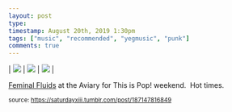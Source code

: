 ```yaml
---
layout: post
type: 
timestamp: August 20th, 2019 1:30pm
tags: ["music", "recommended", "yegmusic", "punk"]
comments: true
---
```


| <img src="https://saturdayxiii.github.io/media/187147816849_0.gif"/> | <img src="https://saturdayxiii.github.io/media/187147816849_1.gif"/> | <img src="https://saturdayxiii.github.io/media/187147816849_2.gif"/> |

<a href="https://feminalfluids.bandcamp.com" target="_blank">Feminal Fluids</a> at the Aviary for This is Pop! weekend.  Hot times.
 
  
<small>source: https://saturdayxiii.tumblr.com/post/187147816849</small>